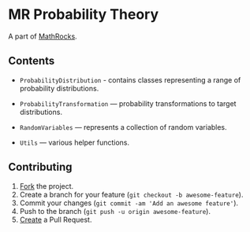 # MR Probability Theory

A part of [MathRocks](https://github.com/MathRocks/MathRocks).

## Contents

* `ProbabilityDistribution` - contains classes representing a range of
  probability distributions.

* `ProbabilityTransformation` — probability transformations to target
  distributions.

* `RandomVariables` — represents a collection of random variables.

* `Utils` — various helper functions.

## Contributing

1. [Fork](https://help.github.com/articles/fork-a-repo) the project.
2. Create a branch for your feature (`git checkout -b awesome-feature`).
3. Commit your changes (`git commit -am 'Add an awesome feature'`).
4. Push to the branch (`git push -u origin awesome-feature`).
5. [Create](https://help.github.com/articles/creating-a-pull-request)
   a Pull Request.
